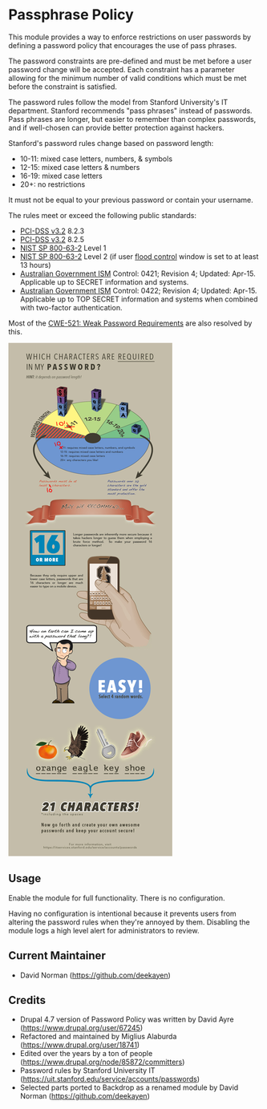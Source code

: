 Passphrase Policy
=================

This module provides a way to enforce restrictions on user passwords by
defining a password policy that encourages the use of pass phrases.

The password constraints are pre-defined and must be met before a user
password change will be accepted. Each constraint has a parameter
allowing for the minimum number of valid conditions which must be met before
the constraint is satisfied.

The password rules follow the model from Stanford University's IT department.
Stanford recommends "pass phrases" instead of passwords. Pass phrases are
longer, but easier to remember than complex passwords, and if well-chosen
can provide better protection against hackers.

Stanford's password rules change based on password length:

* 10-11: mixed case letters, numbers, & symbols
* 12-15: mixed case letters & numbers
* 16-19: mixed case letters
* 20+: no restrictions

It must not be equal to your previous password or contain your username.

The rules meet or exceed the following public standards:

* [PCI-DSS v3.2](https://www.pcisecuritystandards.org/documents/PCI-DSS-v3_2-SAQ-D_ServiceProvider.pdf) 8.2.3
* [PCI-DSS v3.2](https://www.pcisecuritystandards.org/documents/PCI-DSS-v3_2-SAQ-D_ServiceProvider.pdf) 8.2.5
* [NIST SP 800-63-2](http://nvlpubs.nist.gov/nistpubs/SpecialPublications/NIST.SP.800-63-2.pdf) Level 1
* [NIST SP 800-63-2](http://nvlpubs.nist.gov/nistpubs/SpecialPublications/NIST.SP.800-63-2.pdf) Level 2
  (if user
  [flood control](https://github.com/backdrop-contrib/flood_control)
  window is set to at least 13 hours)
* [Australian Government ISM](http://www.asd.gov.au/infosec/ism/)
  Control: 0421; Revision 4; Updated: Apr-15.
  Applicable up to SECRET information and systems.
* [Australian Government ISM](http://www.asd.gov.au/infosec/ism/)
  Control: 0422; Revision 4; Updated: Apr-15.
  Applicable up to TOP SECRET information and systems when combined with
  two-factor authentication.

Most of the [CWE-521: Weak Password Requirements](https://cwe.mitre.org/data/definitions/521.html)
are also resolved by this.

![Stanford University IT Password Requirements Quick Guide](images/pwstrength.jpg)

Usage
-----

Enable the module for full functionality. There is no configuration.

Having no configuration is intentional because it prevents users from altering
the password rules when they're annoyed by them. Disabling the module logs
a high level alert for administrators to review.


Current Maintainer
------------------

* David Norman (https://github.com/deekayen)


Credits
-------

* Drupal 4.7 version of Password Policy was written by David Ayre (https://www.drupal.org/user/67245)
* Refactored and maintained by Miglius Alaburda (https://www.drupal.org/user/18741)
* Edited over the years by a ton of people (https://www.drupal.org/node/85872/committers)
* Password rules by Stanford University IT (https://uit.stanford.edu/service/accounts/passwords)
* Selected parts ported to Backdrop as a renamed module by David Norman (https://github.com/deekayen)
